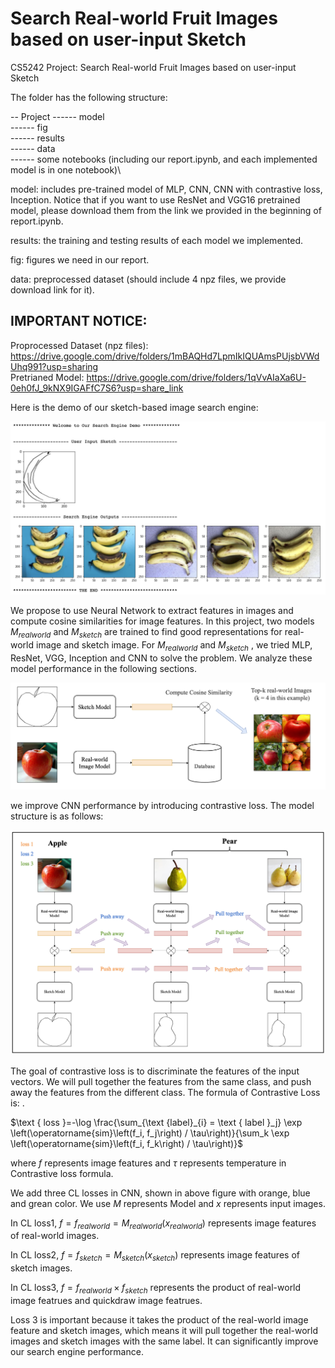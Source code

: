 # Search Real-world Fruit Images based on user-input Sketch


CS5242 Project: Search Real-world Fruit Images based on user-input Sketch

The folder has the following structure:

-- Project
------ model \
------ fig \
------ results \
------ data \
------ some notebooks (including our report.ipynb, and each implemented model is in one notebook)\

model: includes pre-trained model of MLP, CNN, CNN with contrastive loss, Inception. Notice that if you want to use ResNet and VGG16 pretrained model, please download them from the link we provided in the beginning of report.ipynb.

results: the training and testing results of each model we implemented.

fig: figures we need in our report.

data: preprocessed dataset (should include 4 npz files, we provide download link for it). 


## IMPORTANT NOTICE:

Proprocessed Dataset (npz files): https://drive.google.com/drive/folders/1mBAQHd7LpmIkIQUAmsPUjsbVWdUhq991?usp=sharing \
Pretrianed Model: https://drive.google.com/drive/folders/1qVvAIaXa6U-0eh0fJ_9kNX9IGAFfC7S6?usp=share_link


Here is the demo of our sketch-based image search engine:


![demo](./fig/demo.png)


We propose to use Neural Network to extract features in images and compute cosine similarities for image features. In this project, two models  $M_{realworld}$ and $M_{sketch}$ are trained to find good representations for real-world image and sketch image. For $M_{realworld}$ and $M_{sketch}$ , we tried MLP, ResNet, VGG, Inception and CNN to solve the problem. We analyze these model performance in the following sections. 


![demo](./fig/methodology.png)



we improve CNN performance by introducing contrastive loss. The model structure is as follows: 

![demo](./fig/CNNCL.png)

The goal of contrastive loss is to discriminate the features of the input vectors. We will pull together the features from the same class, and push away the features from the different class. The formula of  Contrastive Loss is: . 

$\text { loss }=-\log \frac{\sum_{\text {label}_{i} = \text { label }_j} \exp \left(\operatorname{sim}\left(f_i, f_j\right) / \tau\right)}{\sum_k \exp \left(\operatorname{sim}\left(f_i, f_k\right) / \tau\right)}$

where $f$ represents image features and $\tau$ represents temperature in Contrastive loss formula.

We add three CL losses in CNN, shown in above figure with orange, blue and grean color. We use $M$ represents Model and $x$ represents input images.

In CL loss1, $f = f_{realworld} = M_{realworld}(x_{realworld})$ represents image features of real-world images.

In CL loss2, $f = f_{sketch} = M_{sketch}(x_{sketch})$ represents image features of sketch images.

In CL loss3, $f = f_{realworld} \times f_{sketch}$ represents the product of real-world image featrues and quickdraw image featrues.

Loss 3 is important because it takes the product of the real-world image feature and sketch images, which means it will pull together the real-world images and sketch images with the same label. It can significantly improve our search engine performance.
